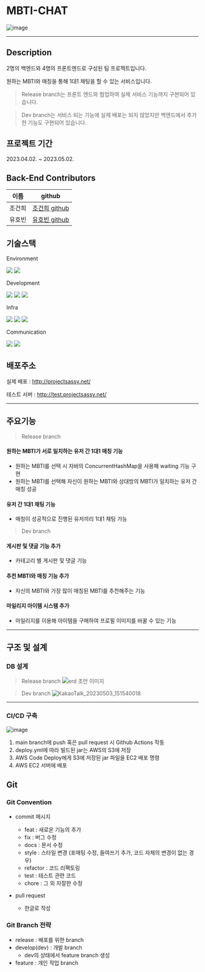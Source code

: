 # MBTI-CHAT
![image](https://user-images.githubusercontent.com/111469930/235820575-9e9d843b-9683-4986-a28b-da608543d2eb.png)

---

## Description
2명의 백엔드와 4명의 프론트엔드로 구성된 팀 프로젝트입니다.

원하는 MBTI와 매칭을 통해 1대1 채팅을 할 수 있는 서비스입니다.

> Release branch는 프론트 엔드와 협업하여 실제 서비스  기능까지 구현되어 있습니다.

> Dev branch는 서비스 되는 기능에 실제 배포는 되지 않았지만 백엔드에서 추가한 기능도 구현되어 있습니다.

## 프로젝트 기간
2023.04.02. ~ 2023.05.02.

## Back-End Contributors
|이름|github|
|---|---|
|조건희|[조건희 github](https://github.com/gunhee93)|
|유호빈|[유호빈 github](https://github.com/youhobin)|

## 기술스택 
Environment
<div>
  <img src="https://img.shields.io/badge/github-181717?style=for-the-badge&logo=github&logoColor=white">
  <img src="https://img.shields.io/badge/git-F05032?style=for-the-badge&logo=git&logoColor=white">
</div>

Development
<div>
  <img src="https://img.shields.io/badge/java-007396?style=for-the-badge&logo=java&logoColor=white">
  <img src="https://img.shields.io/badge/springboot-6DB33F?style=for-the-badge&logo=springboot&logoColor=white">
  <img src="https://img.shields.io/badge/mysql-4479A1?style=for-the-badge&logo=mysql&logoColor=white">
</div>

Infra
<div>
  <img src="https://img.shields.io/badge/amazonec2-FF9900?style=for-the-badge&logo=amazonec2&logoColor=white">
  <img src="https://img.shields.io/badge/amazonrds-527FFF?style=for-the-badge&logo=amazonrds&logoColor=white">
  <img src="https://img.shields.io/badge/amazons3-569A31?style=for-the-badge&logo=amazons3&logoColor=white">
</div>

Communication
<div>
  <img src="https://img.shields.io/badge/slack-4A154B?style=for-the-badge&logo=slack&logoColor=white">
  <img src="https://img.shields.io/badge/notion-000000?style=for-the-badge&logo=notion&logoColor=white">
</div>

## 배포주소 
실제 배포 : http://projectsassy.net/

테스트 서버 : http://test.projectsassy.net/

---

## 주요기능
>Release branch
#### 원하는 MBTI가 서로 일치하는 유저 간 1대1 매칭 기능
- 원하는 MBTI를 선택 시 자바의 ConcurrentHashMap을 사용해 waiting 기능 구현
- 원하는 MBTI를 선택해 자신이 원하는 MBTI와 상대방의 MBTI가 일치하는 유저 간 매칭 성공

#### 유저 간 1대1 채팅 기능
- 매칭이 성공적으로 진행된 유저끼리 1대1 채팅 가능

>Dev branch
#### 게시판 및 댓글 기능 추가
- 카테고리 별 게시판 및 댓글 기능

#### 추천 MBTI와 매칭 기능 추가
- 자신의 MBTI와 가장 많이 매칭된 MBTI를 추천해주는 기능

#### 마일리지 아이템 시스템 추가
- 마일리지를 이용해 아이템을 구매하여 프로필 이미지를 바꿀 수 있는 기능

---

## 구조 및 설계
### DB 설계
>Release branch
![erd 초안 이미지](https://user-images.githubusercontent.com/123151812/235838685-51281492-aff6-42d2-8a6b-f3d4f6fe4ee9.png)

>Dev branch
![KakaoTalk_20230503_151540018](https://user-images.githubusercontent.com/111469930/236074182-d82047af-9fa9-4c1f-b61f-1320494ad895.png)

---

### CI/CD 구축
![image](https://user-images.githubusercontent.com/111469930/229506681-aa8ec884-ce90-43f4-b8e4-c418db1842da.png)

1. main branch에 push 혹은 pull request 시 Github Actions 작동
2. deploy.yml에 따라 빌드된 jar는 AWS의 S3에 저장
3. AWS Code Deploy에게 S3에 저장된 jar 파일을 EC2 배포 명령
4. AWS EC2 서버에 배포


## Git 
### Git Convention
- commit 메시지
  - feat : 새로운 기능의 추가
  - fix : 버그 수정
  - docs : 문서 수정
  - style : 스타일 변경 (포매팅 수정, 들여쓰기 추가, 코드 자체의 변경이 없는 경우)
  - refactor : 코드 리팩토링
  - test : 테스트 관련 코드
  - chore : 그 외 자잘한 수정
  
- pull request 
  - 한글로 작성
  
### Git Branch 전략
- release : 배포를 위한 branch
- develop(dev) : 개발 branch
  - dev의 상태에서 feature branch 생성
- feature : 개인 작업 branch


